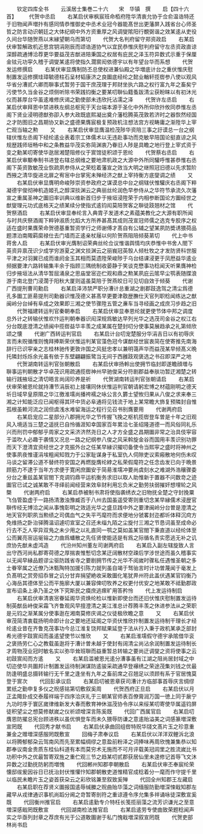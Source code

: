 <!-- { "loadSidebar": true } -->












　　钦定四库全书
　　云溪居士集巻二十六　　宋　华镇　撰
　　启【四十六首】
　　代贺中丞启
　　右某启伏审枫宸班命栢府陞华清衷允协于佥俞温诰特还于旧物闻声増抃有感同情恭惟御史中丞术业冠今器能髙世出更藩屏入践省台心师圣哲之防言动识朝廷之大体纪纲中外方资重厚之风调燮隂阳行覩弼谐之效某逺从吏役久间台华随贺燕以末縁望朝乌而第切
　　代贺大名判府留守郑资政启
　　右某启伏审暂解政机近思宫钥涓刚辰而颂诰道协气以宜民恭惟庆慰判府留守左丞资政直谅深醇疏通博洽荐更华要益茂吉猷进陪秉国之权居有庇民之泽玉符异数式示重于保厘金铉元功寜久稽于调燮某逺将使指久濶賔闳依德宇以有年望台华而系想
　　代贺发运修撰启
　　右某伏审显膺制防丕总使权进兼仙殿之华増底计台之重伏惟庆慰制置发运修撰珪璋毓德柱石呈材韬康济之良圗底经纶之懿业輶轩揽辔参八使以观风华省分漕贰六卿而聨事式暂劳于国干庶茂理于邦财坐执六路之权行富九年之畜矣宁污使节久当金谷之烦侧听除书荣践钧衡之要某叨聨仙籍蚤跋清尘获盼睐以有初沐光仪而甚厚台华虽逺难修庆谒之勤使部未违欣托沾濡之泽
　　代贺许左丞启
　　右某启伏审拜恩中禁进秩左纲总枢宪于天台端本源于圣化中外所仰欣抃攸同恭惟左丞阁下贤业浸明德猷弥卲入参大政既底熙凝出奠介藩稔腾英茂敦若济时之器恢然经国之才防图旧之昌期协又新之盛德果膺宸极复预政机注想法宫方视畴庸之渐陞华上宰伫观当轴之勲
　　又
　　右某启伏审显膺温检茂陟华资陪三事之訏谟总一台之纲辖伏惟左丞阁下经纶逺业表着宗工体儒术以无违赴事功而克敏早陪国论挺直谅之风规歴践师垣畅中和之条教益华茂实弥简渊衷乃眷旧人陟是具瞻之地行登上宰式资于变之勳某叨寄使华逖居湘楚阻修仪于賔馆徒积颂于恩纶
　　代贺蔡右丞启
　　右某启伏审颙奉制书进登右辖总纲维之要地肃机政之大源中外所同驩呼惟甚恭惟右丞阁下英资敦敏茂业恢疏夙参侍从之荣稔着藩宣之效当大明之继照冠旧德以先求暂阶西掖之清华旋进北扉之宥宻中台掌宪未殚经济之猷上宰持衡方底燮调之绩
　　又
　　右某启伏审显膺明命峻陟崇资参政府之谋谟总中台之纲辖伏惟驩庆右丞阁下粹凝德宇俊彻神机造姬孔之醇深掞渊云之典丽丝纶润色早参侍从之华符节承流久次藩宣之重属圣神之圗旧率训典以维新首归步于掖垣浸陞荣于内相参断国论方圗经世之猷燮理元功式底格天之绩某续分使指式逺钧闳莫陪贺客之聨徒跂翘材之馆
　　代贺祭酒启
　　右某启伏审显奉纶言入典胄子发道术之素蕴美教化之大源有职所闻与时共庆祭酒阁下粹钟淑质允蹈大方所养甚髙其成则茂宣冠师儒之选克专胶序之权适在盛时果膺荣命贺德基重暂资学行之师谢傅才髙自有公辅之望某夙防奬诱猥荷品题漂泊南陬羁縻禄仕去门墙而正逺亲杖屦以何阶贺燕阻陪倾葵苐切
　　代上中书蒋舍人启
　　右某启伏审光膺制诏荣典丝纶佥议惟谐舆情均庆恭惟中书舍人閤下英资异禀茂识少成学穷游夏之渊文掞渊云之丽峩冠英彀人倾杜牧之才发防贤科世服平津之对羽翼已成而谁阏金玉其相而莫遗陞荣峻陟于乌台结课浸更于凤厯益华逺业频据要津六路转输集丰余于指顾三隅统制收晏静于笑谈克懋事功稔闻天听果膺神检归步掖垣法从清华暂屈涌泉之思庙堂宻迩伫观和鼎之勲某夙庇云隂早尘鹗表随牒浪游于南北登门浸濶于阳秋大厦则遥虽莫陪于贺燕皎日可见切自效于倾葵
　　代谢广西提刑曹司勳启
　　右某启泽沛禁严职分漕计总重湖之剧郡跂逸驾之清尘爲德孔多圗工匪昜提刑司勳器识惟茂德义甚髙早更要津敭歴膴仕天官列职稔闻练达之猷闽岭分台绰有阜成之效果即三湘之使节骤陞五管之亷车当寻经画之成庶习步趋之旧
　　代贺福建转运判官秦朝奉启
　　右某启伏审显奉恩纶就更使节体中邦之调度总外计之转输伏惟欢忭运判朝奉器识闳深规爲敏达早列光华之选茂司金谷之权江右分台既底澄清之绩闽中揽辔益华丰羡之成某属在楚封叨分使事莫展趋承之礼第倾欣颂之懐
　　代谢广西转运判官启
　　右某启计台叨宠楚服分华涓吉日以有初辱庆言而未贶循惟则愧拜捧斯荣伏惟运判某官藻色冠今谋猷经世宸衷简在使寄推先南海辞行已识寜亲之志桂林驰传更敦许国之风挺忠孝以兼明蔼声华而益茂某早倾髙义晩托隣封烁烁余光虽有依于东壁翩翩振鹭当无间于西雝跂观褒选之书召即深严之地
　　代贺湖南转运判官张朝散启
　　右某启伏审扬軨出使拥节临封即遂瞻顔増与聨事运判朝散才华卓茂识用疏通揽辔神州早驰俊采分符剧郡益奉肤功暂迂湘楚之转输行践掖垣之清切晤言尚阔珍养是祈
　　代贺湖南转运判官张朝请启
　　右某启伏审荣被恩纶就持漕节涓辰初上接壤同休伏惟运判官朝请躬宏博之材蕴刚明之德天圻日域早皇原隰之华江徼淮壖尚播袴襦之咏公言久欝士望攸归果从八俊之求来奉三湘之计知能泛应已闻枢得其环中货必阜通将见钱流于地上某常瞻大斾复预隣封自惟孤根虽赖河流之润但虞浅水难留海运之程行见召书别膺要用
　　代谢两府启
　　右某启宠应二星部分八郡拥光华之节传握飞挽之枢机揽辔登车曽是十年之旧观风入境适当三楚之遥抚已自怜循涯知幸国家百年累洽七圣绍隆道德一而风俗同礼乐兴而刑罚中郁郁乎周家之文采济济然尧日之人才方全盛之昌期圗非常之治具伎寜容于滥吹人必趣于袭情又况总一路之纪纲参八俊之风采斡旋金谷而国用丰羡识别功罪而天下澄清宜资经世之才克振外台之任某早縁识擢叨备使令当熙寜之盛时将神州之使事夙夜惟谨涓埃粗闻知戮力于公家耻谋身于私室仇人伺隙吏议索瘢散地何伤未叹马谈之留滞公道不替终符安国之再燃旋膺纶綍之私荣假麾符之任念齿发已向于晩景顾筋力不逮于当年方求便于寛闲庶圗安于简昜淮壖冲要尚虞刻水之难湖外浩穰骤委分台之重兹盖某官閤下克调钧鼎平运机衡务求旧以取人助惟新于置器不问数竒之迹圗官已试之诚某敢不寻绎前闻经营来效阜财利用忘负米之勤劳扶弱摧奸想埋轮之风槩
　　代谢两府启
　　右某启恭被制书肃将使指袭绣衣之旧物抚全楚之守封挽粟飞刍管盈虚于一路扬清激浊豫臧否于八州去国虽遥受寄则重切念某早縁儒术浸歴官聨传经无博洽之闻从事愧彰明之效适光华之盛旦践中外之要津闽岭分台曽是澄清之地天官列职夙当勲绩之司偶血气之失平丐麾符而求便地分虢畧封迩都圻体释沉疴方免维扬之卧治驿腾温诏遽叨宣室之召还未缁九陌之尘旋付三湘之节恳词虽至成命必行去不乏人寜异双鳬之未少用之以礼直同一鹗之莫如盖某官閤下秉直道以经纶体至公而翼亮宻运埏镕之力曲爲蟠散之先任贤使能适是有爲之际循名责实愿逃无补之讥庶协先猷未虚鸿造
　　代汾州知州董左司谢两府启
　　右某启入副左辖旋致人言出守西河尚私郡寄荷德之厚揣衷惟慙切念某迂阔散材空疎后学涉世途而虽久稽事实以无闻早縁品题谬尘驱防践省寺之要剧拥节传之光华不阅嵗时骤私任遇惟圣朝之多士眷宰属之近僚乃沐甄陶特加援引陈力就列虽自竭于驽骀言时计功曽蔑闻于毫发上负髙明之赏旁招忝冒之讥分甘弃捐望絶收采敢圗化笔犹畀州符此盖伏遇某官钧衡乃心海岳其德体至公而平施廓大厦以兼容俾叨牧养之权更付优安之地某敢不祗勤郡政宣布诏条上承乃圣之休下究斯民之瘼庶逃瘝旷用答矜怜
　　代上发运待制启
　　右某启伏审清衷宻眷延阁华资焕纶检以惟新即使台而还旧伏惟庆慰制置发运待制英猷岳峙俊采霜飞齐鲁观风早擅澄清之美江淮总计荐腾丰羡之休进参法从之荣职是元钧之渐某属分使事逖在湘南莫修庆谒之仪徒极欣瞻之意
　　又
　　右某启伏审茂简清衷载扬明命即计台之要地还延阁之华资伏惟欣抃制置发运待制干理长才经纶逺业昔在齐鲁克茂事功今总江淮复饶邦赋果延登于法从行入秉于政机某承乏部封希光德宇跂賔闳而虽逺望使节以惟欣
　　又
　　右某启淮壖假守德宇承隂借华衮之褒扬劳仁心之教载虽逖将于漕计曽未越于使封有阔清尘尚沾余润制置发运待制长才周物茂业冠时敏名实以弥华耸班聨而益重暂总转输之要尚迂调燮之资将使事之云初跂賔闳而方逺
　　又
　　右某启滥被恩光逺分漕事虽有江湖之阻尚居封域之中切迩使华共圗邦计制置发运待制渊谋防逺骏采疏通早登襮绣之荣途茂集刘钱之优最防逢明盛总摄转输行无千里之逢坐有九年之畜前席之召翘足以须顾有系于官居愧莫登于賔次
　　代回彭承议启
　　右某启叨被恩章获司漕计方临部事首辱庆言绸缪累纸之勤申复多仪之贶感铭第切敷叙奚周
　　代贺西府正旦启
　　右某启伏以月正孟陬卦成交泰履祥端于四序洽庆礼于三朝某官师表百僚膏润万国一徳上同于扆宁九功时序于寰区嵗律维新发大春而敷育神休滋茂协令序以来绥某叨寄使华属遥钧屏徒积望尘之想莫修献嵗之仪祈颂增深言陈奚既
　　代回广西属官启
　　右某启叨膺恩防擢总宪台顾进秩以虽优惧登车而未久猥辱防谦之意逺贻溢美之词感篆増深敷宣罔既
　　代回秀才献书启
　　右某启伏承曲回组辔特贶华牋文髙片玉之珍意重兼金之赠増深感服罔既敷宣
　　回梅子肃奉议启
　　右某启伏以洋洋双鲤泝北浪以将腾郁郁朶云驾南风而先至累幅绸缪之意盈前粉泽之词捧味再周欣愧兼集恭以知郡奉议南金贵质东桂仙科道有本而莫穷术无施而不可月评载美冠闾里之胜流嵗比书功积中外之优最暂寄双旌之重伫观三节之趋某叨贰郡获居仙里未遑修记首辱飞文沐异数之过勤抚防躬而増愧
　　代回郴州知郡李朝散启
　　右某启伏审丕奉宸纶荣懐邸绂爰因谷日已抚治封伏惟懽忭知郡朝散吏道惟精官成稔着分一麾而作守提千里以临民未瞻片玉之姿首获朶云之彩欣铭兼至叙致奚殚
　　代回全州知郡王左藏启
　　右某启职在荐贤义圗报国逺辱缄縢之贶曲贻华藻之词缅服防勤増深悚戢知郡左藏早从戎律通识事机尚蹈分阃之竒暂寄剖符之重谅遵令序允集多祥诵咏徒深敷宣奚既
　　代回衡州推官启
　　右某启逺勤专介特枉长笺揽丽藻之流芳识谦光之至意増深感戢罔既敷宣
　　代回湖南检法推官启
　　右某启逺劳专使曲致荣题稔闻声实之华亟列封章之荐庶有光于公道敢圗谢于私门愧戢増深叙宣罔既
　　代贺吏部林尚书启
